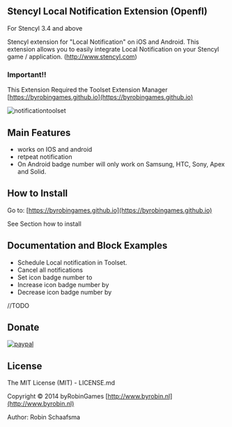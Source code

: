 ## Stencyl Local Notification Extension (Openfl)

For Stencyl 3.4 and above

Stencyl extension for "Local Notification" on iOS and Android. This extension allows you to easily integrate Local Notification on your Stencyl game / application. (http://www.stencyl.com)

### Important!!

This Extension Required the Toolset Extension Manager [https://byrobingames.github.io](https://byrobingames.github.io)

![notificationtoolset](https://byrobingames.github.io/img/localnotification/notificationtoolset.png)

## Main Features

- works on IOS and android
- retpeat notification
- On Android badge number will only work on Samsung, HTC, Sony, Apex and  Solid.


## How to Install

Go to: [https://byrobingames.github.io](https://byrobingames.github.io)

See Section how to install

## Documentation and Block Examples

- Schedule Local notification in Toolset.
- Cancel all notifications
- Set icon badge number to
- Increase icon badge number by
- Decrease icon badge number by

//TODO

## Donate

[![paypal](https://www.paypalobjects.com/en_US/i/btn/btn_donateCC_LG.gif)](https://www.paypal.com/cgi-bin/webscr?cmd=_s-xclick&hosted_button_id=HKLGFCAGKBMFL)<br />

## License

The MIT License (MIT) - LICENSE.md

Copyright © 2014 byRobinGames [http://www.byrobin.nl](http://www.byrobin.nl)

Author: Robin Schaafsma
